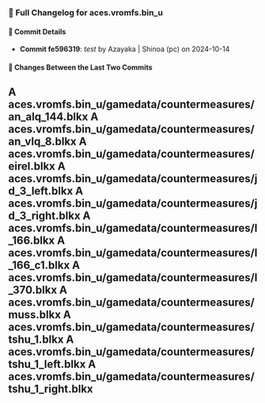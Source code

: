 ### 📝 Full Changelog for aces.vromfs.bin_u

#### 🔄 Commit Details

- **Commit fe596319**: _test_ by Azayaka | Shinoa (pc) on 2024-10-14
#### 📂 Changes Between the Last Two Commits

A	aces.vromfs.bin_u/gamedata/countermeasures/an_alq_144.blkx
A	aces.vromfs.bin_u/gamedata/countermeasures/an_vlq_8.blkx
A	aces.vromfs.bin_u/gamedata/countermeasures/eirel.blkx
A	aces.vromfs.bin_u/gamedata/countermeasures/jd_3_left.blkx
A	aces.vromfs.bin_u/gamedata/countermeasures/jd_3_right.blkx
A	aces.vromfs.bin_u/gamedata/countermeasures/l_166.blkx
A	aces.vromfs.bin_u/gamedata/countermeasures/l_166_c1.blkx
A	aces.vromfs.bin_u/gamedata/countermeasures/l_370.blkx
A	aces.vromfs.bin_u/gamedata/countermeasures/muss.blkx
A	aces.vromfs.bin_u/gamedata/countermeasures/tshu_1.blkx
A	aces.vromfs.bin_u/gamedata/countermeasures/tshu_1_left.blkx
A	aces.vromfs.bin_u/gamedata/countermeasures/tshu_1_right.blkx
---
